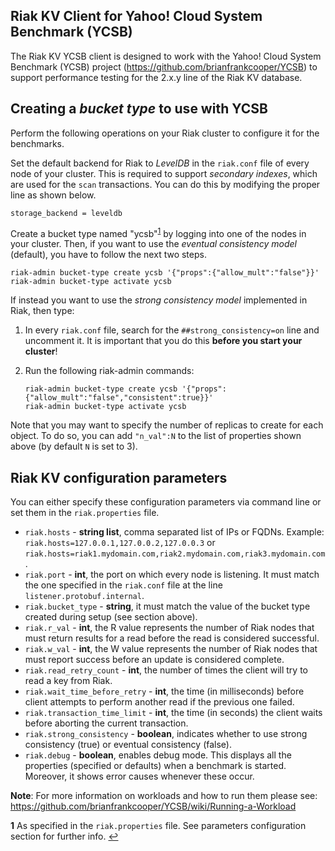 <!--
Copyright (c) 2016 YCSB contributors. All rights reserved.
Copyright 2014 Basho Technologies, Inc.

Licensed under the Apache License, Version 2.0 (the "License"); you
may not use this file except in compliance with the License. You
may obtain a copy of the License at

http://www.apache.org/licenses/LICENSE-2.0

Unless required by applicable law or agreed to in writing, software
distributed under the License is distributed on an "AS IS" BASIS,
WITHOUT WARRANTIES OR CONDITIONS OF ANY KIND, either express or
implied. See the License for the specific language governing
permissions and limitations under the License. See accompanying
LICENSE file.
-->

Riak KV Client for Yahoo! Cloud System Benchmark (YCSB)
--------------------------------------------------------

The Riak KV YCSB client is designed to work with the Yahoo! Cloud System Benchmark (YCSB) project (https://github.com/brianfrankcooper/YCSB) to support performance testing for the 2.x.y line of the Riak KV database.

Creating a <i>bucket type</i> to use with YCSB
----------------------------

Perform the following operations on your Riak cluster to configure it for the benchmarks.

Set the default backend for Riak to <i>LevelDB</i> in the `riak.conf` file of every node of your cluster. This is required to support <i>secondary indexes</i>, which are used for the `scan` transactions. You can do this by modifying the proper line as shown below.

```
storage_backend = leveldb
```

Create a bucket type named "ycsb"<sup id="a1">[1](#f1)</sup> by logging into one of the nodes in your cluster. 
Then, if you want to use the <i>eventual consistency model</i> (default), you have to follow the next two steps.

```
riak-admin bucket-type create ycsb '{"props":{"allow_mult":"false"}}'
riak-admin bucket-type activate ycsb
```

If instead you want to use the <i>strong consistency model</i> implemented in Riak, then type:

1) In every `riak.conf` file, search for the `##strong_consistency=on` line and uncomment it. It is important that you do this <b>before you start your cluster</b>!

2) Run the following riak-admin commands:

    ```
    riak-admin bucket-type create ycsb '{"props":{"allow_mult":"false","consistent":true}}'
    riak-admin bucket-type activate ycsb
    ```

Note that you may want to specify the number of replicas to create for each object. To do so, you can add `"n_val":N` to the list of properties shown above (by default `N` is set to 3).

Riak KV configuration parameters
----------------------------
You can either specify these configuration parameters via command line or set them in the `riak.properties` file.

* `riak.hosts` - <b>string list</b>, comma separated list of IPs or FQDNs. <newline>Example: `riak.hosts=127.0.0.1,127.0.0.2,127.0.0.3` or `riak.hosts=riak1.mydomain.com,riak2.mydomain.com,riak3.mydomain.com`.
* `riak.port` - <b>int</b>, the port on which every node is listening. It must match the one specified in the `riak.conf` file at the line `listener.protobuf.internal`.
* `riak.bucket_type` - <b>string</b>, it must match the value of the bucket type created during setup (see section above).
* `riak.r_val` - <b>int</b>, the R value represents the number of Riak nodes that must return results for a read before the read is considered successful.
* `riak.w_val` - <b>int</b>, the W value represents the number of Riak nodes that must report success before an update is considered complete.
* `riak.read_retry_count` - <b>int</b>, the number of times the client will try to read a key from Riak.
* `riak.wait_time_before_retry` - <b>int</b>, the time (in milliseconds) before client attempts to perform another read if the previous one failed.
* `riak.transaction_time_limit` - <b>int</b>, the time (in seconds) the client waits before aborting the current transaction.
* `riak.strong_consistency` - <b>boolean</b>, indicates whether to use strong consistency (true) or eventual consistency (false).
* `riak.debug` - <b>boolean</b>, enables debug mode. This displays all the properties (specified or defaults) when a benchmark is started. Moreover, it shows error causes whenever these occur.

<b>Note</b>: For more information on workloads and how to run them please see: https://github.com/brianfrankcooper/YCSB/wiki/Running-a-Workload

<b id="f1">1</b> As specified in the `riak.properties` file.  See parameters configuration section for further info. [↩](#a1)
